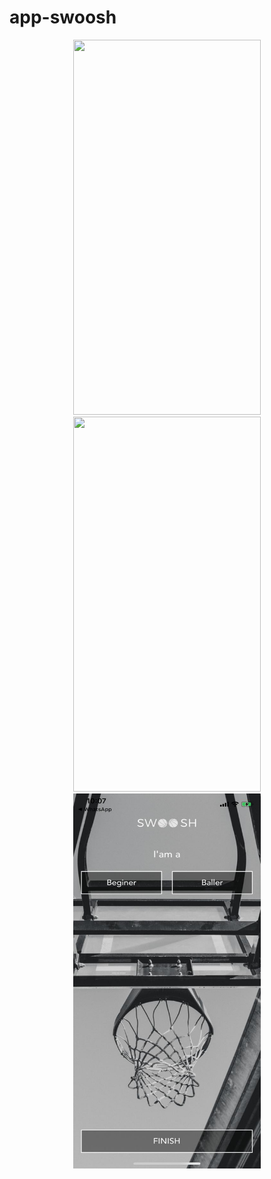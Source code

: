 # app-swoosh

<p align="center">
  <img src="screenshots/welocme.PNG" width="300" height="600">
  <img src="screenshots/home.PNG" width="300" height="600">
  <img src="screenshots/league.jpeg" width="300" height="600">
</p>
